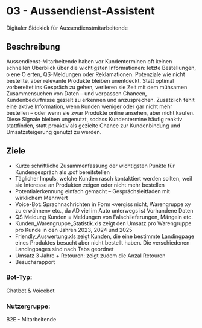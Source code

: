 # 03 - Aussendienst-Assistent
Digitaler Sidekick für Aussendienstmitarbeitende

## Beschreibung
Aussendienst-Mitarbeitende haben vor Kundenterminen oft keinen schnellen Überblick
über die wichtigsten Informationen: letzte Bestellungen, o ene O erten, QS-Meldungen
oder Reklamationen. Potenziale wie nicht bestellte, aber relevante Produkte bleiben
unentdeckt. Statt optimal vorbereitet ins Gespräch zu gehen, verlieren sie Zeit mit dem
mühsamen Zusammensuchen von Daten – und verpassen Chancen,
Kundenbedürfnisse gezielt zu erkennen und anzusprechen.
Zusätzlich fehlt eine aktive Information, wenn Kunden weniger oder gar nicht mehr
bestellen – oder wenn sie zwar Produkte online ansehen, aber nicht kaufen. Diese
Signale bleiben ungenutzt, sodass Kundentermine häufig reaktiv stattfinden, statt
proaktiv als gezielte Chance zur Kundenbindung und Umsatzsteigerung genutzt zu
werden.

## Ziele
- Kurze schriftliche Zusammenfassung der wichtigsten Punkte für Kundengespräch
  als .pdf bereitstellen
- Täglicher Impuls, welche Kunden rasch kontaktiert werden sollten, weil sie
  Interesse an Produkten zeigen oder nicht mehr bestellen
- Potentialerkennung einfach gemacht – Gesprächsleitfaden mit wirklichem
  Mehrwert
- Voice-Bot: Sprachnachrichten in Form «vergiss nicht, Warengruppe xy zu
  erwähnen» etc., da AD viel im Auto unterwegs ist
  Vorhandene Daten
- QS Meldung Kunden = Meldungen von Falschlieferungen, Mängeln etc.
- Kunden_Warengruppe_Statistik.xls zeigt den Umsatz pro Warengruppe pro Kunde
  in den Jahren 2023, 2024 und 2025
- Friendly_Auswertung.xls zeigt Kunden, die eine bestimmte Landingpage eines
  Produktes besucht aber nicht bestellt haben. Die verschiedenen Landingpages
  sind nach Tabs geordnet
- Umsatz 3 Jahre + Retouren: zeigt zudem die Anzal Retouren
- Besuchsrapport


### Bot-Typ:
Chatbot & Voicebot

### Nutzergruppe:
B2E - Mitarbeitende
